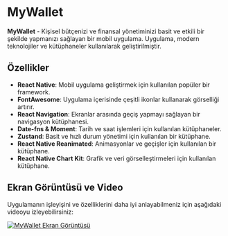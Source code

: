 # MyWallet

**MyWallet** - Kişisel bütçenizi ve finansal yönetiminizi basit ve etkili bir şekilde yapmanızı sağlayan bir mobil uygulama. Uygulama, modern teknolojiler ve kütüphaneler kullanılarak geliştirilmiştir.

## Özellikler

- **React Native**: Mobil uygulama geliştirmek için kullanılan popüler bir framework.
- **FontAwesome**: Uygulama içerisinde çeşitli ikonlar kullanarak görselliği artırır.
- **React Navigation**: Ekranlar arasında geçiş yapmayı sağlayan bir navigasyon kütüphanesi.
- **Date-fns & Moment**: Tarih ve saat işlemleri için kullanılan kütüphaneler.
- **Zustand**: Basit ve hızlı durum yönetimi için kullanılan bir kütüphane.
- **React Native Reanimated**: Animasyonlar ve geçişler için kullanılan bir kütüphane.
- **React Native Chart Kit**: Grafik ve veri görselleştirmeleri için kullanılan kütüphane.

## Ekran Görüntüsü ve Video

Uygulamanın işleyişini ve özelliklerini daha iyi anlayabilmeniz için aşağıdaki videoyu izleyebilirsiniz:

[![MyWallet Ekran Görüntüsü](https://img.youtube.com/vi/VIDEO_ID/hqdefault.jpg)](https://streamable.com/e/l5q8cf)
